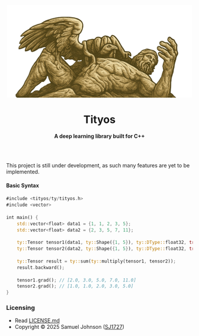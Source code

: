 <div align="center">
  <img src="logo.png" alt="Logo" width="500"/>
  
<h1>
    <strong>
        Tityos
    </strong>
</h1>
</div>

<div align="center">
<strong>A deep learning library built for C++</strong>

</div>

<br></br>

This project is still under development, as such many features are yet to be implemented.

#### Basic Syntax

```rs
#include <tityos/ty/tityos.h>
#include <vector>

int main() {
    std::vector<float> data1 = {1, 1, 2, 3, 5};
    std::vector<float> data2 = {2, 3, 5, 7, 11};

    ty::Tensor tensor1(data1, ty::Shape({1, 5}), ty::DType::float32, true); // [1.0, 1.0, 2.0, 3.0, 5.0]
    ty::Tensor tensor2(data2, ty::Shape({1, 5}), ty::DType::float32, true); // [2.0, 3.0, 5.0, 7.0, 11.0]

    ty::Tensor result = ty::sum(ty::multiply(tensor1, tensor2));
    result.backward();

    tensor1.grad(); // [2.0, 3.0, 5.0, 7.0, 11.0]
    tensor2.grad(); // [1.0, 1.0, 2.0, 3.0, 5.0]
}
```

### **Licensing**

- Read [LICENSE.md](https://github.com/SJ1727/tityos/blob/main/LICENSE)
- Copyright © 2025 Samuel Johnson ([SJ1727](https://github.com/SJ1727))
